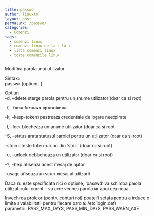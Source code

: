 ```yaml
---
title: passwd
author: linuxtm
layout: post
permalink: /passwd/
categories:
  - Comenzi
tags:
  - comenzi linux
  - comenzi linux de la a la z
  - lista comenzi linux
  - toate comenzile linux
---
```

Modifica parola unui utilizator.

Sintaxa  
passwd [optiuni&#8230;]

Optiuni  
-d, &#8211;delete sterge parola pentru un anume utilizator (doar ca si root)

-f, &#8211;force forteaza operatiunea

-k, &#8211;keep-tokens pastreaza credentiale de logare neexpirate

-l, &#8211;lock blocheaza un anume utilizator (doar ca si root)

-S, &#8211;status arata statusul parolei pentru un utilizator (doar ca si root)

&#8211;stdin citeste token-uri noi din &#8216;stdin&#8217; (doar ca si root)

-u, &#8211;unlock deblocheaza un utilizator (doar ca si root)

-?, &#8211;help afiseaza acest mesaj de ajutor

&#8211;usage afiseaza un scurt mesaj al utilizarii

Daca nu este specificata nici o optiune, &#8216;passwd&#8217; va schimba parola utilizatorului curent &#8211; va cere vechea parola iar apoi cea noua.

Invechirea prolelor (pentru conturi noi) poate fi setata pentru a induce o limita a valabilitatii pentru fiecare parola: /etc/login.defs  
parametrii: PASS\_MAX\_DAYS, PASS\_MIN\_DAYS, PASS\_WARN\_AGE